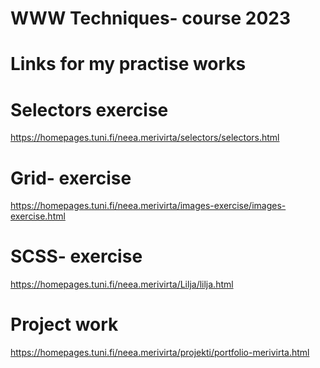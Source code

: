 # WWW Techniques- course 2023

# Links for my practise works

# Selectors exercise

https://homepages.tuni.fi/neea.merivirta/selectors/selectors.html

# Grid- exercise

https://homepages.tuni.fi/neea.merivirta/images-exercise/images-exercise.html

# SCSS- exercise

https://homepages.tuni.fi/neea.merivirta/Lilja/lilja.html

# Project work

https://homepages.tuni.fi/neea.merivirta/projekti/portfolio-merivirta.html
